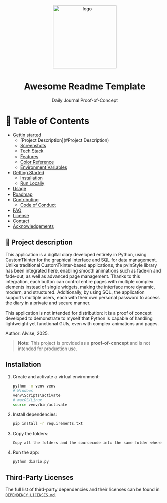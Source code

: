 <div align="center">

  <img src="Images/App_Icon.ico" alt="logo" width="200" height="auto" />
  <h1>Awesome Readme Template</h1>
  
  <p>
    Daily Journal Proof-of-Concept 
  </p>
</div>

# :notebook_with_decorative_cover: Table of Contents

- [Gettin started](#toolbox-getting-started)
  * [Project Description](#Project Description)
  * [Screenshots](#camera-screenshots)
  * [Tech Stack](#space_invader-tech-stack)
  * [Features](#dart-features)
  * [Color Reference](#art-color-reference)
  * [Environment Variables](#key-environment-variables)
- [Getting Started](#toolbox-getting-started)
  * [Installation](#gear-installation)
  * [Run Locally](#running-run-locally)
- [Usage](#eyes-usage)
- [Roadmap](#compass-roadmap)
- [Contributing](#wave-contributing)
  * [Code of Conduct](#scroll-code-of-conduct)
- [FAQ](#grey_question-faq)
- [License](#warning-license)
- [Contact](#handshake-contact)
- [Acknowledgements](#gem-acknowledgements)

<!-- About the Project -->
## :star2: Project description

This application is a digital diary developed entirely in Python, using CustomTkinter for the graphical interface and SQL for data management. Unlike traditional CustomTkinter-based applications, the pvInStyle library has been integrated here, enabling smooth animations such as fade-in and fade-out, as well as advanced page management. Thanks to this integration, each button can control entire pages with multiple complex elements instead of single widgets, making the interface more dynamic, modern, and structured. Additionally, by using SQL, the application supports multiple users, each with their own personal password to access the diary in a private and secure manner.

This application is not intended for distribution: it is a proof of concept developed to demonstrate to myself that Python is capable of handling lightweight yet functional GUIs, even with complex animations and pages.

Author: Alvise, 2025.

> **Note:** This project is provided as a **proof-of-concept** and is not intended for production use.

<!-- Installation -->
## Installation

1. Create and activate a virtual environment:

   ```bash
   python -m venv venv
   # Windows
   venv\Scripts\activate
   # macOS/Linux
   source venv/bin/activate
   ```

2. Install dependencies:

   ```bash
   pip install -r requirements.txt
   ```
3. Copy the folders:
   
   ```bash
   Copy all the folders and the sourcecode into the same folder where the virtual environment was created.
   ```
4. Run the app:

   ```bash
   python diario.py
   ```

## Third-Party Licenses

The full list of third-party dependencies and their licenses can be found in [`DEPENDENCY_LICENSES.md`](DEPENDENCY_LICENSES.md).
